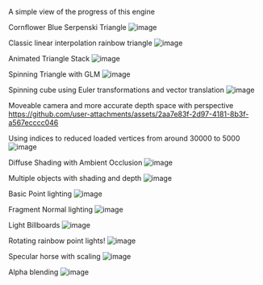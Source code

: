 A simple view of the progress of this engine

Cornflower Blue Serpenski Triangle
![image](https://github.com/user-attachments/assets/a9e7e205-b744-49fb-8609-fb45d2a06d4c)

Classic linear interpolation rainbow triangle
![image](https://github.com/user-attachments/assets/c7bcfd73-8c12-4297-82a8-b78bc15fd869)

Animated Triangle Stack
![image](https://github.com/user-attachments/assets/b36a4f76-1ce0-4cba-a5c4-235f2dc195b8)

Spinning Triangle with GLM
![image](https://github.com/user-attachments/assets/4b0db2c2-5379-4a7d-9de3-44b2f50e7f27)

Spinning cube using Euler transformations and vector translation
![image](https://github.com/user-attachments/assets/5ea2cadf-5a82-4e19-944b-6b09d7ff8c6f)

Moveable camera and more accurate depth space with perspective
https://github.com/user-attachments/assets/2aa7e83f-2d97-4181-8b3f-a567ecccc046

Using indices to reduced loaded vertices from around 30000 to 5000
![image](https://github.com/user-attachments/assets/052884d4-970f-48e2-9167-f387c07e5907)

Diffuse Shading with Ambient Occlusion
![image](https://github.com/user-attachments/assets/189ec65a-c5e9-4dcd-863d-0c7b5b9f863e)

Multiple objects with shading and depth
![image](https://github.com/user-attachments/assets/20714fbe-3190-4125-af3e-e2bd6e242cc1)

Basic Point lighting
![image](https://github.com/user-attachments/assets/d77c7ffd-8823-4162-a70e-7e0d33057a3a)

Fragment Normal lighting
![image](https://github.com/user-attachments/assets/ef249d6b-1cc4-4353-978c-b21cb245c78b)

Light Billboards
![image](https://github.com/user-attachments/assets/845ec3c3-4c6d-42fb-a1c0-56c52a24f27b)

Rotating rainbow point lights!
![image](https://github.com/user-attachments/assets/076bb005-93b3-4dc9-88d0-ef8b09de2558)

Specular horse with scaling
![image](https://github.com/user-attachments/assets/451d9a44-aad8-4bbb-ba50-5fa03ac272ba)

Alpha blending
![image](https://github.com/user-attachments/assets/f7aa12e8-306c-4a99-83aa-d9b78d31ba9c)

